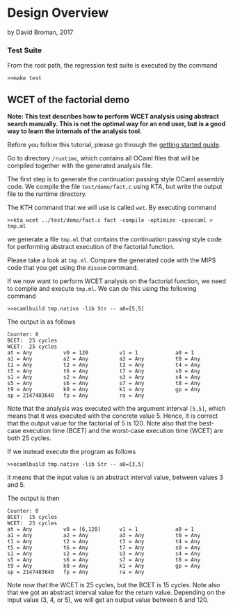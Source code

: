 # Design Overview
by David Broman, 2017


### Test Suite
From the root path, the regression test suite is executed by the command

	>>make test
	


## WCET of the factorial demo

**Note: This text describes how to perform WCET analysis using abstract search manually. This is not the optimal way for an end user, but is a good way to learn the internals of the analysis tool.** 

Before you follow this tutorial, please go through the [getting started guide](gettingstarted.md).

Go to directory `/runtime`, which contains all OCaml files that will be compiled together with the generated analysis file. 

The first step is to generate the continuation passing style OCaml assembly code. We compile the file `test/demo/fact.c` using KTA, but write the output file to the runtime directory. 

The KTH command that we will use is called `wet`. By executing command

	>>kta wcet ../test/demo/fact.c fact -compile -optimize -cpsocaml > tmp.ml
	
we generate a file `tmp.ml` that contains the continuation passing style code for performing abstract execution of the factorial function. 

Please take a look at `tmp.ml`. Compare the generated code with the MIPS code that you get using the `disasm` command.

If we now want to perform WCET analysis on the factorial function, we need to compile and execute `tmp.ml`. We can do this using the following command

	>>ocamlbuild tmp.native -lib Str -- a0=[5,5]

The output is as follows

	Counter: 0
	BCET:  25 cycles
	WCET:  25 cycles
	at = Any          v0 = 120          v1 = 1            a0 = 1            
	a1 = Any          a2 = Any          a3 = Any          t0 = Any          
	t1 = Any          t2 = Any          t3 = Any          t4 = Any          
	t5 = Any          t6 = Any          t7 = Any          s0 = Any          
	s1 = Any          s2 = Any          s3 = Any          s4 = Any          
	s5 = Any          s6 = Any          s7 = Any          t8 = Any          
	t9 = Any          k0 = Any          k1 = Any          gp = Any          
	sp = 2147483640   fp = Any          ra = Any  
 
 Note that the analysis was executed with the argument interval `[5,5]`, which means that it was executed with the concrete value 5. Hence, it is correct that the output value for the factorial of 5 is 120. Note also that the best-case execution time (BCET) and the worst-case execution time (WCET) are both 25 cycles.
 
 If we instead execute the program as follows
 
	>>ocamlbuild tmp.native -lib Str -- a0=[3,5]
 
 it means that the input value is an abstract interval value, between values 3 and 5. 
 
 The output is then
 
	Counter: 0
	BCET:  15 cycles
	WCET:  25 cycles
	at = Any          v0 = [6,120]      v1 = 1            a0 = 1            
	a1 = Any          a2 = Any          a3 = Any          t0 = Any          
	t1 = Any          t2 = Any          t3 = Any          t4 = Any          
	t5 = Any          t6 = Any          t7 = Any          s0 = Any          
	s1 = Any          s2 = Any          s3 = Any          s4 = Any          
	s5 = Any          s6 = Any          s7 = Any          t8 = Any          
	t9 = Any          k0 = Any          k1 = Any          gp = Any          
	sp = 2147483640   fp = Any          ra = Any        
 
 Note now that the WCET is 25 cycles, but the BCET is 15 cycles. Note also that we got an abstract interval value for the return value. Depending on the input value (3, 4, or 5), we will get an output value between 6 and 120.
